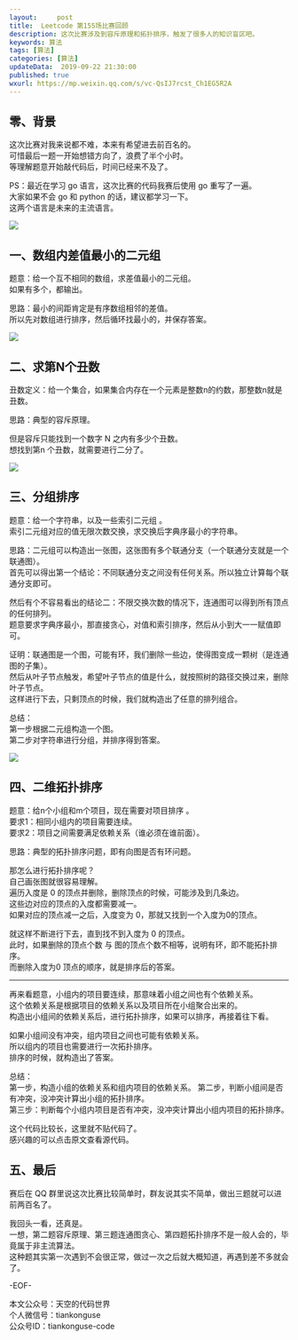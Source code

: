 ```yaml
---   
layout:     post  
title:  Leetcode 第155场比赛回顾  
description: 这次比赛涉及到容斥原理和拓扑排序，触发了很多人的知识盲区吧。  
keywords: 算法  
tags: [算法]    
categories: [算法]  
updateData:  2019-09-22 21:30:00  
published: true  
wxurl: https://mp.weixin.qq.com/s/vc-QsIJ7rcst_Ch1EG5R2A  
---  
```



## 零、背景  


这次比赛对我来说都不难，本来有希望进去前百名的。  
可惜最后一题一开始想错方向了，浪费了半个小时。  
等理解题意开始敲代码后，时间已经来不及了。  


PS：最近在学习 go 语言，这次比赛的代码我赛后使用 go 重写了一遍。  
大家如果不会 go 和 python 的话，建议都学习一下。  
这两个语言是未来的主流语言。  


![](https://res2019.tiankonguse.com/images/2019/09/22/001.png)


## 一、数组内差值最小的二元组  


题意：给一个互不相同的数组，求差值最小的二元组。  
如果有多个，都输出。  


思路：最小的间距肯定是有序数组相邻的差值。  
所以先对数组进行排序，然后循环找最小的，并保存答案。  


![](https://res2019.tiankonguse.com/images/2019/09/22/002.png)


## 二、求第N个丑数  


丑数定义：给一个集合，如果集合内存在一个元素是整数n的约数，那整数n就是丑数。  


思路：典型的容斥原理。  


但是容斥只能找到一个数字 N 之内有多少个丑数。  
想找到第n 个丑数，就需要进行二分了。 


![](https://res2019.tiankonguse.com/images/2019/09/22/003.png)


## 三、分组排序  


题意：给一个字符串，以及一些索引二元组 。  
索引二元组对应的值无限次数交换，求交换后字典序最小的字符串。    


思路：二元组可以构造出一张图，这张图有多个联通分支（一个联通分支就是一个联通图）。    
首先可以得出第一个结论：不同联通分支之间没有任何关系。所以独立计算每个联通分支即可。  


然后有个不容易看出的结论二：不限交换次数的情况下，连通图可以得到所有顶点的任何排列。  
题意要求字典序最小，那直接贪心，对值和索引排序，然后从小到大一一赋值即可。
  
  
证明：联通图是一个图，可能有环，我们删除一些边，使得图变成一颗树（是连通图的子集）。  
然后从叶子节点触发，希望叶子节点的值是什么，就按照树的路径交换过来，删除叶子节点。  
这样进行下去，只剩顶点的时候，我们就构造出了任意的排列组合。  
  

总结：  
第一步根据二元组构造一个图。  
第二步对字符串进行分组，并排序得到答案。  


![](https://res2019.tiankonguse.com/images/2019/09/22/004.png)


## 四、二维拓扑排序  


题意：给n个小组和m个项目，现在需要对项目排序 。  
要求1：相同小组内的项目需要连续。  
要求2：项目之间需要满足依赖关系（谁必须在谁前面）。  


思路：典型的拓扑排序问题，即有向图是否有环问题。  


那怎么进行拓扑排序呢？  
自己画张图就很容易理解。  
遍历入度是 0 的顶点并删除，删除顶点的时候，可能涉及到几条边。  
这些边对应的顶点的入度都需要减一。  
如果对应的顶点减一之后，入度变为 0，那就又找到一个入度为0的顶点。  


就这样不断进行下去，直到找不到入度为 0 的顶点。  
此时，如果删除的顶点个数 与 图的顶点个数不相等，说明有环，即不能拓扑排序。  
而删除入度为0 顶点的顺序，就是排序后的答案。  


----


再来看题意，小组内的项目要连续，那意味着小组之间也有个依赖关系。  
这个依赖关系是根据项目的依赖关系以及项目所在小组聚合出来的。  
构造出小组间的依赖关系后，进行拓扑排序，如果可以排序，再接着往下看。  


如果小组间没有冲突，组内项目之间也可能有依赖关系。  
所以组内的项目也需要进行一次拓扑排序。  
排序的时候，就构造出了答案。  


总结：  
第一步，构造小组的依赖关系和组内项目的依赖关系。 
第二步，判断小组间是否有冲突，没冲突计算出小组的拓扑排序。  
第三步：判断每个小组内项目是否有冲突，没冲突计算出小组内项目的拓扑排序。  


这个代码比较长，这里就不贴代码了。  
感兴趣的可以点击原文查看源代码。  


## 五、最后  


赛后在 QQ 群里说这次比赛比较简单时，群友说其实不简单，做出三题就可以进前两百名了。  


我回头一看，还真是。  
一想，第二题容斥原理、第三题连通图贪心、第四题拓扑排序不是一般人会的，毕竟属于非主流算法。  
这种题其实第一次遇到不会很正常，做过一次之后就大概知道，再遇到差不多就会了。  


-EOF-  


本文公众号：天空的代码世界  
个人微信号：tiankonguse  
公众号ID：tiankonguse-code  
  

